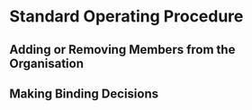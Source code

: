 # Standard Operating Procedure

## Adding or Removing Members from the Organisation



## Making Binding Decisions

